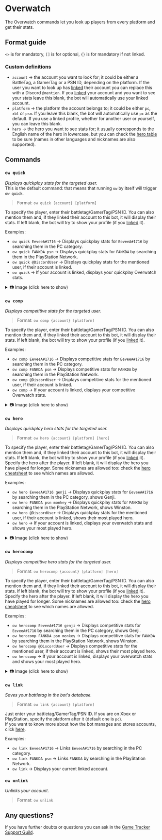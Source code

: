 # Overwatch

The Overwatch commands let you look up players from every platform and get their stats.

## Format guide

`<>` is for mandatory, `[]` is for optional, `{}` is for mandatory if not linked.

### Custom definitions

- `account` → the account you want to look for; it could be either a BattleTag, a GamerTag or a PSN ID, depending on the platform. If the user you want to look up has [linked](#ow-link) their account you can replace this with a Discord `@mention`. If you [linked](#ow-link) your account and you want to see your stats leave this blank, the bot will automatically use your linked account.
- `platform` → the platform the account belongs to; it could be either `pc`, `xbl` or `psn`. If you leave this blank, the bot will automatically use `pc` as the default. If you use a linked profile, whether for another user or yourself, you can leave this blank.
- `hero` → the hero you want to see stats for; it usually corresponds to the English name of the hero in lowercase, but you can check the [hero table](/ow/ow_heroes.md) to be sure (names in other languages and nicknames are also supported).

## Commands

### `ow quick`

_Displays quickplay stats for the targeted user._  
This is the default command: that means that running `ow` by itself will trigger `ow quick`.

> Format: `ow quick {account} [platform]`

To specify the player, enter their battletag/GamerTag/PSN ID. You can also mention them and, if they linked their account to this bot, it will display their stats. If left blank, the bot will try to show your profile (if you [linked](#ow-link) it).

Examples:

- `ow quick EeveeA#1716` → Displays quickplay stats for `EeveeA#1716` by searching them in the PC category.
- `ow quick FANKDA psn` → Displays quickplay stats for `FANKDA` by searching them in the PlayStation Network.
- `ow quick @DiscordUser` → Displays quickplay stats for the mentioned user, if their account is linked.
- `ow quick` → If your account is linked, displays your quickplay Overwatch stats.

<details>
<summary>📷 Image (click here to show)</summary>

![k](img/ow-quick-0.png)

</details>

### `ow comp`

_Displays competitive stats for the targeted user._

> Format: `ow comp {account} [platform]`

To specify the player, enter their battletag/GamerTag/PSN ID. You can also mention them and, if they linked their account to this bot, it will display their stats. If left blank, the bot will try to show your profile (if you [linked](#ow-link) it).

Examples:

- `ow comp EeveeA#1716` → Displays competitive stats for `EeveeA#1716` by searching them in the PC category.
- `ow comp FANKDA psn` → Displays competitive stats for `FANKDA` by searching them in the PlayStation Network.
- `ow comp @DiscordUser` → Displays competitive stats for the mentioned user, if their account is linked.
- `ow comp` → If your account is linked, displays your competitive Overwatch stats.

<details>
<summary>📷 Image (click here to show)</summary>

![k](img/ow-comp-0.png)

</details>

### `ow hero`

_Displays quickplay hero stats for the targeted user._

> Format: `ow hero {account} [platform] [hero]`

To specify the player, enter their battletag/GamerTag/PSN ID. You can also mention them and, if they linked their account to this bot, it will display their stats. If left blank, the bot will try to show your profile (if you [linked](#ow-link) it).  
Specify the hero after the player. If left blank, it will display the hero you have played for longer. Some nicknames are allowed too: check the [hero cheatsheet](/ow/ow_heroes.md) to see which names are allowed.

Examples:

- `ow hero EeveeA#1716 genji` → Displays quickplay stats for `EeveeA#1716` by searching them in the PC category, shows Genji.
- `ow hero FANKDA psn monkey` → Displays quickplay stats for `FANKDA` by searching them in the PlayStation Network, shows Winston.
- `ow hero @DiscordUser` → Displays quickplay stats for the mentioned user, if their account is linked, shows their most played hero.
- `ow hero` → If your account is linked, displays your overwatch stats and shows your most played hero.

<details>
<summary>📷 Image (click here to show)</summary>

![k](img/ow-hero-0.png)

</details>

### `ow herocomp`

_Displays competitive hero stats for the targeted user._

> Format: `ow herocomp {account} [platform] [hero]`

To specify the player, enter their battletag/GamerTag/PSN ID. You can also mention them and, if they linked their account to this bot, it will display their stats. If left blank, the bot will try to show your profile (if you [linked](#ow-link) it).  
Specify the hero after the player. If left blank, it will display the hero you have played for longer. Some nicknames are allowed too: check the [hero cheatsheet](/ow/ow_heroes.md) to see which names are allowed.

Examples:

- `ow herocomp EeveeA#1716 genji` → Displays competitive stats for `EeveeA#1716` by searching them in the PC category, shows Genji.
- `ow herocomp FANKDA psn monkey` → Displays competitive stats for `FANKDA` by searching them in the PlayStation Network, shows Winston.
- `ow herocomp @DiscordUser` → Displays competitive stats for the mentioned user, if their account is linked, shows their most played hero.
- `ow herocomp` → If your account is linked, displays your overwatch stats and shows your most played hero.

<details>
<summary>📷 Image (click here to show)</summary>

![k](img/ow-herocomp-0.png)

</details>

### `ow link`

_Saves your battletag in the bot's database._

> Format: `ow link {account} [platform]`

Just enter your battletag/GamerTag/PSN ID. If you are on Xbox or PlayStation, specify the platform after it (default one is `pc`).  
If you want to know more about how the bot manages and stores accounts, click [here](/other/stored_data).

Examples:

- `ow link EeveeA#1716` → Links `EeveeA#1716` by searching in the PC category.
- `ow link FANKDA psn` → Links `FANKDA` by searching in the PlayStation Network.
- `ow link` → Displays your current linked account.

### `ow unlink`

_Unlinks your account._

> Format: `ow unlink`

## Any questions?

If you have further doubts or questions you can ask in the [Game Tracker Support Guild](https://discord.gg/5YrhW4NHfY).
